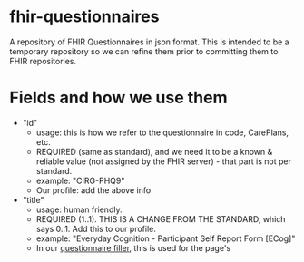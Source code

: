 # fhir-questionnaires
A repository of FHIR Questionnaires in json format. This is intended to be a temporary repository so we can refine them prior to committing them to FHIR repositories.

# Fields and how we use them
- "id"
   - usage: this is how we refer to the questionnaire in code, CarePlans, etc.
   - REQUIRED (same as standard), and we need it to be a known & reliable value (not assigned by the FHIR server) - that part is not per standard.
   - example: "CIRG-PHQ9"
   - Our profile: add the above info
- "title"
   - usage: human friendly.
   - REQUIRED (1..1). THIS IS A CHANGE FROM THE STANDARD, which says 0..1. Add this to our profile.
   - example: "Everyday Cognition - Participant Self Report Form [ECog]"
   - In our [questionnaire filler](https://github.com/uwcirg/asbi-screening-app), this is used for the page's <head><title>.
- "description"
   - usage: A sentence or two description of the questionnaire. This may be presented in the questionnaire user interface on a page prior to the questionnaire, and/or included in reports. 
   - format: markdown (per spec)
   - Last year I was thinking we'd make this required (1..1). That would be a change from the standard, which says 0..1.
   - We now use item[0]._text.extension for this same purpose (see below); that supports XHTML, but this is only Markdown.
   - Amy do you use this anywhere? It seems not, but I may be missing something. I don't see it in the questionnaire filler's DCW Questionnaires. If you don't, I won't bother populating it.
- "code"
   - usage: uniquely identify the questionnaire according to some system, eg at LOINC. Not our canonical reference (see "id"). See https://github.com/uwcirg/fhir-questionnaires/pull/2/files#r974579864
- "name"
   - Standard says 0..1; computer friendly.
   - Do we use this anywhere Amy? I see that it's populated for the DCW Questionnaires.
- "linkId"
   - usage: QuestionnaireResponse will refer to this
   - REQUIRED (1..1), same as standard.
- "status"
   - REQUIRED (1..1), same as standard.
   - Default for us: "active"
   - We don't read this for anything, and have populated it inconsistently.
- "item"[n]
  - item[n].text - used in the UI.
  - item[n].code.display - ignore, same as item.text but from external source. No need to remove, often too laborious.
  - item[n].linkId
     - QuestionnaireResponse refers to this (for dhair2 this is questions.fhir_linkId)
     - REQUIRED.
  - item[n].type
     - example: "choice", "decimal", "string", "display"
     - REQUIRED.
     - Note: we ignore other directives eg item.extension.valueCodeableConcept.coding.code "drop-down".  
  - item[n].answerOption[n]
    - item.answerOption[n].valueCoding
      - code: QuestionnaireResponse refers to this (for dhair2 this is options.fhir_code)
      - display: the text displayed for the option.
    - item.answerOption[n].extension
      - "url": "http://hl7.org/fhir/StructureDefinition/ordinalValue"
        - almost always valueDecimal; rarely valueString (example [here](https://github.com/uwcirg/asbi-screening-app/blob/master/src/fhir/1_Questionnaire-C-IDAS.json)).
      - "url": "http://hl7.org/fhir/StructureDefinition/questionnaire-optionPrefix" I see this is nearly always populated, but Amy do you use this at all? Seems redundant w/ ordinalValue (just above).
  - item[n]._text.extension where item[n].type = "display"
    - XTHML displayed...
      - ... during the questionnaire, usually instructions.
      - ... in the [summary report](https://github.com/uwcirg/patient-summary) "about" pop-up.
      - Not a question (does not have an answerOption[]).
      - Usually at item[0] (the screener gives it its own page in this case)
      - Sometimes later as instructions for a specific question item
      - Examples of both in [MINICOG in the questionnaire filler](https://github.com/uwcirg/asbi-screening-app/blob/master/src/fhir/1_Questionnaire-MINICOG.json).
    - "url": "http://hl7.org/fhir/StructureDefinition/rendering-xhtml"
    - "valueString": XTHML
    - Examples
      - CIRG-PC-PTSD-5.json
      - CIRG-PHQ-4.json
      - 1_Questionnaire-USAUDIT.json (screener app)
  - item[n]."extension"."valueCoding"
    - We sometimes use this to indicate that an item is a score [here](https://github.com/uwcirg/fhir-questionnaires/pull/2/files#diff-66fd6a93556a044e8ffa3a290dac3e49b37b29b60c0cdddfb2645fe5cea49ae2R582)
    - Amy do you read this for anything?
  - item[n]."enableWhen"
    - Amy you're not using this for anything, are you? I see it for the DCW Audit questionnaires, but we don't use those...

**We'll continue to curate this as need be**
